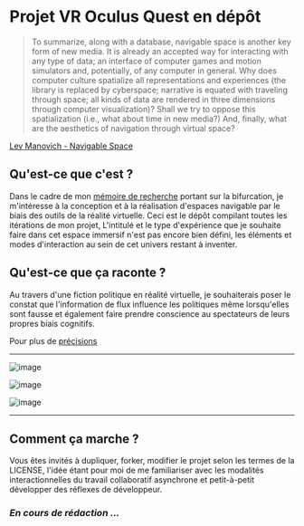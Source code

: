 # Projet VR Oculus Quest en dépôt

>To summarize, along with a database, navigable space is another key form of
>new media. It is already an accepted way for interacting with any type of data; an
>interface of computer games and motion simulators and, potentially, of any computer
>in general. Why does computer culture spatialize all representations and
>experiences (the library is replaced by cyberspace; narrative is equated with
>traveling through space; all kinds of data are rendered in three dimensions through
>computer visualization)? Shall we try to oppose this spatialization (i.e., what about
>time in new media?) And, finally, what are the aesthetics of navigation through
>virtual space?

[Lev Manovich - Navigable Space](http://manovich.net/index.php/projects/navigable-space)

## Qu'est-ce que c'est ?

Dans le cadre de mon [mémoire de recherche](https://github.com/etxetxe/DNSEP_Report_EESI_2020) portant sur la bifurcation, je m'intéresse à la conception et à la réalisation d'espaces navigable par le biais des outils de la réalité virtuelle. Ceci est le dépôt compilant toutes les itérations de mon projet, L'intitulé et le type d'expérience que je souhaite faire dans cet espace immersif n'est pas encore bien défini, les éléments et modes d'interaction au sein de cet univers restant à inventer.

## Qu'est-ce que ça raconte ?

Au travers d'une fiction politique en réalité virtuelle, je souhaiterais poser le constat que l'information de flux influence les politiques même lorsqu'elles sont fausse et également faire prendre conscience au spectateurs de leurs propres biais cognitifs.

Pour plus de [précisions](https://github.com/etxetxe/VR_Bifurcation/wiki/Notes-de-conception)

***

![image](https://github.com/etxetxe/VR_Bifurcation/blob/main/VRDraw1.png)

![image](https://github.com/etxetxe/VR_Bifurcation/blob/main/VRDraw2.png)

![image](https://github.com/etxetxe/VR_Bifurcation/blob/main/VRDraw3.png)

***

## Comment ça marche ?

Vous êtes invités à dupliquer, forker, modifier le projet selon les termes de la LICENSE, l'idée étant pour moi de me familiariser avec les modalités interactionnelles du travail collaboratif asynchrone et petit-à-petit développer des réflexes de développeur.

### *En cours de rédaction ...*
